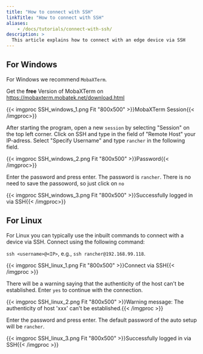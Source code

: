 ```yaml
---
title: "How to connect with SSH"
linkTitle: "How to connect with SSH"
aliases:
    - /docs/tutorials/connect-with-ssh/
description: >
  This article explains how to connect with an edge device via SSH
---
```


## For Windows

For Windows we recommend `MobaXTerm`. 

Get the **free** Version of MobaXTerm on https://mobaxterm.mobatek.net/download.html

{{< imgproc SSH_windows_1.png Fit "800x500" >}}MobaXTerm Session{{< /imgproc>}}

After starting the program, open a new `session` by selecting "Session" on the top left corner. 
Click on SSH and type in the field of "Remote Host" your IP-adress. Select "Specify Username" and type `rancher` in the following field.

{{< imgproc SSH_windows_2.png Fit "800x500" >}}Password{{< /imgproc>}}

Enter the password and press enter. The password is `rancher`. There is no need to save the passoword, so just click on `no`

{{< imgproc SSH_windows_3.png Fit "800x500" >}}Successfully logged in via SSH{{< /imgproc>}}

## For Linux

For Linux you can typically use the inbuilt commands to connect with a device via SSH. Connect using the following command:

`ssh <username>@<IP>`, e.g., `ssh rancher@192.168.99.118`.

{{< imgproc SSH_linux_1.png Fit "800x500" >}}Connect via SSH{{< /imgproc >}}

There will be a warning saying that the authenticity of the host can't be established. Enter `yes` to continue with the connection.

{{< imgproc SSH_linux_2.png Fit "800x500" >}}Warning message: The authenticity of host 'xxx' can't be established.{{< /imgproc >}}

Enter the password and press enter. The default password of the auto setup will be `rancher`.

{{< imgproc SSH_linux_3.png Fit "800x500" >}}Successfully logged in via SSH{{< /imgproc >}}
